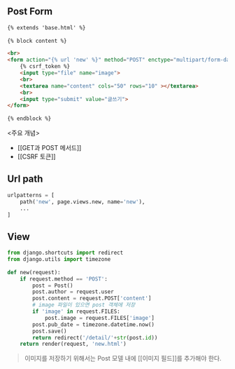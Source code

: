 Post Form
---

```html
{% extends 'base.html' %}
    
{% block content %}

<br>
<form action="{% url 'new' %}" method="POST" enctype="multipart/form-data">
    {% csrf_token %}
    <input type="file" name="image">
    <br>
    <textarea name="content" cols="50" rows="10" ></textarea>
    <br>
    <input type="submit" value="글쓰기">
</form>
    
{% endblock %}
```

<주요 개념>
- [[GET과 POST 메서드]]
- [[CSRF 토큰]]

Url path
---
```python
urlpatterns = [
    path('new', page.views.new, name='new'),
    ...
]
```

View
---

```python
from django.shortcuts import redirect
from django.utils import timezone
    
def new(request):
    if request.method == 'POST':
        post = Post()
        post.author = request.user
        post.content = request.POST['content']
        # image 파일이 있으면 post 객체에 저장
        if 'image' in request.FILES:
            post.image = request.FILES['image']
        post.pub_date = timezone.datetime.now()
        post.save()
        return redirect('/detail/'+str(post.id))
    return render(request, 'new.html')
```

> 이미지를 저장하기 위해서는 Post 모델 내에 [[이미지 필드]]를 추가해야 한다.